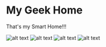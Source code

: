 # My Geek Home

That's my Smart Home!!!

![alt text](https://github.com/nerdefierodiesserlo/GeekHome/blob/master/screenshot/screenshot1.png)
![alt text](https://github.com/nerdefierodiesserlo/GeekHome/blob/master/screenshot/screenshot2.png)
![alt text](https://github.com/nerdefierodiesserlo/GeekHome/blob/master/screenshot/screenshot3.png)
![alt text](https://github.com/nerdefierodiesserlo/GeekHome/blob/master/screenshot/screenshot4.png)
